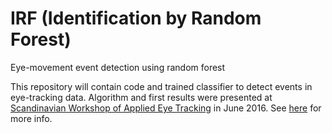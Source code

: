 # IRF (Identification by Random Forest)
Eye-movement event detection using random forest

This repository will contain code and trained classifier to detect events in eye-tracking data. 
Algorithm and first results were presented at [Scandinavian Workshop of Applied Eye Tracking](http://swaet2016.utu.fi/) in June 2016.
See [here](https://www.researchgate.net/publication/305207388_Detection_of_oculomotor_events_using_random_forest?ev=prf_pub) for more info.
